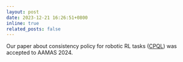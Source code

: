 ```yaml
---
layout: post
date: 2023-12-21 16:26:51+0800
inline: true
related_posts: false
---
```


Our paper about consistency policy for robotic RL tasks ([CPQL](https://dl.acm.org/doi/10.5555/3635637.3662882)) was accepted to AAMAS 2024.
